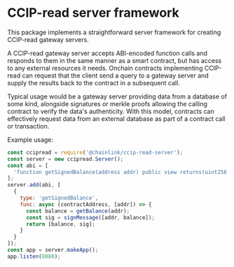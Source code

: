 # CCIP-read server framework
This package implements a straightforward server framework for creating CCIP-read gateway servers.

A CCIP-read gateway server accepts ABI-encoded function calls and responds to them in the same manner as a smart contract, but has access to any external resources it needs. Onchain contracts implementing CCIP-read can request that the client send a query to a gateway server and supply the results back to the contract in a subsequent call.

Typical usage would be a gateway server providing data from a database of some kind, alongside signatures or merkle proofs allowing the calling contract to verify the data's authenticity. With this model, contracts can effectively request data from an external database as part of a contract call or transaction.

Example usage:
```javascript
const ccipread = require('@chainlink/ccip-read-server');
const server = new ccipread.Server();
const abi = [
  'function getSignedBalance(address addr) public view returns(uint256 balance, bytes memory sig)',
];
server.add(abi, [
  {
    type: 'getSignedBalance',
    func: async (contractAddress, [addr]) => {
      const balance = getBalance(addr);
      const sig = signMessage([addr, balance]);
      return [balance, sig];
    }
  }
]);
const app = server.makeApp();
app.listen(8080);
```
